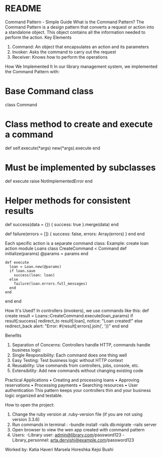 # README

Command Pattern - Simple Guide
What is the Command Pattern?
The Command Pattern is a design pattern that converts a request or action into a standalone object. This object contains all the information needed to perform the action.
Key Elements
1.	Command: An object that encapsulates an action and its parameters
2.	Invoker: Asks the command to carry out the request
3.	Receiver: Knows how to perform the operations

How We Implemented It
In our library management system, we implemented the Command Pattern with:
# Base Command class
class Command
  # Class method to create and execute a command
  def self.execute(*args)
    new(*args).execute
  end

  # Must be implemented by subclasses
  def execute
    raise NotImplementedError
  end

  # Helper methods for consistent results
  def success(data = {})
    { success: true }.merge(data)
  end

  def failure(errors = [])
    { success: false, errors: Array(errors) }
  end
end

Each specific action is a separate command class: 
Example: create loan action 
module Loans
  class CreateCommand < Command
    def initialize(params)
      @params = params
    end

    def execute
      loan = Loan.new(@params)
      if loan.save
        success(loan: loan)
      else
        failure(loan.errors.full_messages)
      end
    end
  end
end


How It's Used?
In controllers (invokers), we use commands like this:
def create
  result = Loans::CreateCommand.execute(loan_params)
  if result[:success]
    redirect_to result[:loan], notice: "Loan created!"
  else
    redirect_back alert: "Error: #{result[:errors].join(', ')}"
  end
end

Benefits
1.	Separation of Concerns: Controllers handle HTTP, commands handle business logic
2.	Single Responsibility: Each command does one thing well
3.	Easy Testing: Test business logic without HTTP context
4.	Reusability: Use commands from controllers, jobs, console, etc.
5.	Extensibility: Add new commands without changing existing code

Practical Applications
•	Creating and processing loans
•	Approving reservations
•	Processing payments
•	Searching resources
•	User authentication
This pattern keeps your controllers thin and your business logic organized and testable.

How to open the project:
1. Change the ruby version at .ruby-version file (if you are not using version 3.3.6)
2. Run commands in terminal : 
   -bundle install
   -rails db:migrate
   -rails server
3. Open browser to view the wen app created with command pattern
4. Users: 
   -Library user: admin@library.com/password123
   -Library_personnel: arta.dervishi@example.com/password123


Worked by: 
Katia Haveri
Marsela Horeshka
Kejsi Bushi
